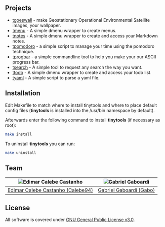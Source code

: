 ## Projects

* [tgoeswall](/projects/tgoeswall) - make Geostationary Operational Environmental Satellite images, your wallpaper.
* [tmenu](/projects/tmenu) - A simple dmenu wrapper to create menus.
* [tnotes](/projects/tnotes) - A simple dmenu wrapper to create and access your Markdown notes.
* [tpomodoro](/projects/tpomodoro) - a simple script to manage your time using the pomodoro technique.
* [tprogbar](/projects/tprogbar) - a simple commandline tool to help you make your our ASCII progress bar.
* [tsearch](/Projects/tsearch) - A simple tool to request any search the way you want.
* [ttodo](/projects/ttdodo) - A simple dmenu wrapper to create and access your todo list.
* [tyaml](/projects/tyaml) - A simple script to parse a yaml file.

## Installation

Edit Makefile to match where to install tinytools and where to place default config files (**tinytools** is installed into the /usr/bin namespace by default).

Afterwards enter the following command to install **tinytools** (if necessary as root):

```bash
make install
```

To uninstall **tinytools** you can run:

```bash
make uninstall
```

## Team

| <img src="https://github.com/Calebe94.png?size=200" alt="Edimar Calebe Castanho"> | <img src="https://github.com/gbgabo.png?size=200" alt="Gabriel Gaboardi"> | 
|:---------------------------------------------------------------------------------:|:-------------------------------------------------------------------------:|
| [Edimar Calebe Castanho (Calebe94)](https://github.com/Calebe94)                  | [Gabriel Gaboardi (Gabo)](https://github.com/gbgabo)                      |

## License

All software is covered under [GNU General Public License v3.0](https://www.gnu.org/licenses/gpl-3.0.en.html).
